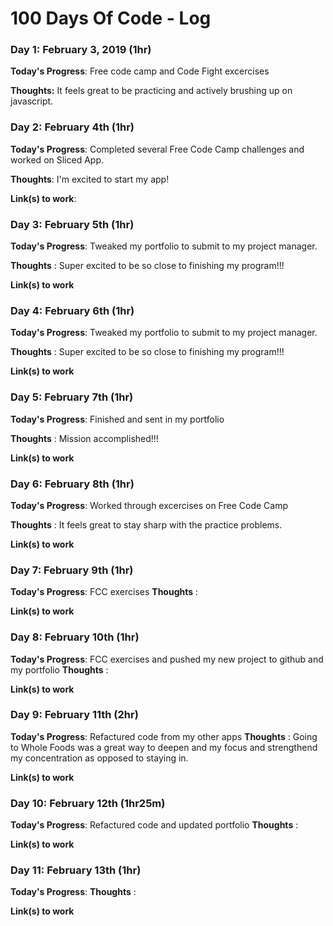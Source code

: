 # 100 Days Of Code - Log

### Day 1: February 3, 2019 (1hr)

**Today's Progress**: Free code camp and Code Fight excercises

**Thoughts:** It feels great to be practicing and actively brushing up on javascript.

### Day 2: February 4th (1hr)

**Today's Progress**: Completed several Free Code Camp challenges and worked on Sliced App.

**Thoughts**: I'm excited to start my app!

**Link(s) to work**: 


### Day 3: February 5th (1hr)

**Today's Progress**: Tweaked my portfolio to submit to my project manager.

**Thoughts** : Super excited to be so close to finishing my program!!!

**Link(s) to work**


### Day 4: February 6th (1hr)

**Today's Progress**: Tweaked my portfolio to submit to my project manager.

**Thoughts** : Super excited to be so close to finishing my program!!!

**Link(s) to work**

### Day 5: February 7th (1hr)

**Today's Progress**: Finished and sent in my portfolio

**Thoughts** : Mission accomplished!!!

**Link(s) to work**

### Day 6: February 8th (1hr)

**Today's Progress**: Worked through excercises on Free Code Camp

**Thoughts** : It feels great to stay sharp with the practice problems.

**Link(s) to work**


### Day 7: February 9th (1hr)

**Today's Progress**: FCC exercises 
**Thoughts** : 

**Link(s) to work**


### Day 8: February 10th (1hr)

**Today's Progress**: FCC exercises  and pushed my new project to github and my portfolio
**Thoughts** : 

**Link(s) to work**


### Day 9: February 11th (2hr)

**Today's Progress**: Refactured code from my other apps 
**Thoughts** : Going to Whole Foods was a great way to deepen and  my focus and strengthend my concentration as opposed to staying in.

**Link(s) to work**

### Day 10: February 12th (1hr25m)

**Today's Progress**: Refactured code and updated portfolio
**Thoughts** : 

**Link(s) to work**


### Day 11: February 13th (1hr)

**Today's Progress**: 
**Thoughts** : 

**Link(s) to work**




